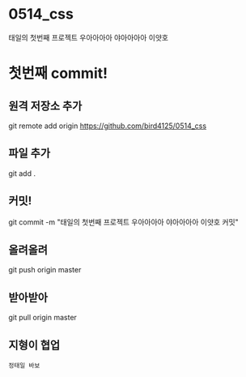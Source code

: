 # 0514_css
태일의 첫번째 프로젝트 우아아아아 야아아아아 이얏호

# 첫번째 commit!

## 원격 저장소 추가 
git remote add origin https://github.com/bird4125/0514_css

## 파일 추가
git add .

## 커밋!
git commit -m "태일의 첫번째 프로젝트 우아아아아 야아아아아 이얏호 커밋"

## 올려올려
git push origin master

## 받아받아
git pull origin master

## 지형이 협업
`정태일 바보`
